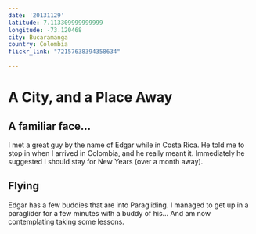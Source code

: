 ```yaml
---
date: '20131129'
latitude: 7.113309999999999
longitude: -73.120468
city: Bucaramanga
country: Colombia
flickr_link: "72157638394358634"

---
```


# A City, and a Place Away

## A familiar face...

I met a great guy by the name of Edgar while in Costa Rica. He told me to stop in when I arrived in Colombia, and he really meant it. Immediately he suggested I should stay for New Years (over a month away).

## Flying

Edgar has a few buddies that are into Paragliding. I managed to get up in a paraglider for a few minutes with a buddy of his... And am now contemplating taking some lessons.
